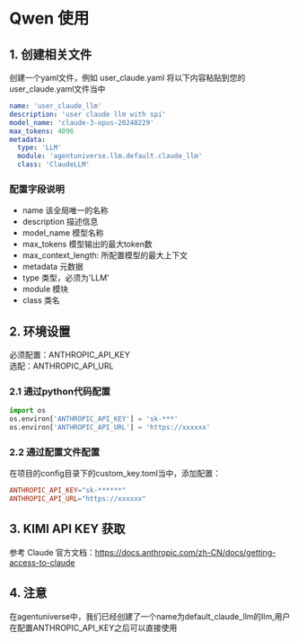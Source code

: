 # Qwen 使用
## 1. 创建相关文件
创建一个yaml文件，例如 user_claude.yaml
将以下内容粘贴到您的user_claude.yaml文件当中
```yaml
name: 'user_claude_llm'
description: 'user claude llm with spi'
model_name: 'claude-3-opus-20240229'
max_tokens: 4096
metadata:
  type: 'LLM'
  module: 'agentuniverse.llm.default.claude_llm'
  class: 'ClaudeLLM'
```
### 配置字段说明
*    name 该全局唯一的名称
*    description 描述信息
*    model_name 模型名称
*    max_tokens 模型输出的最大token数
*    max_context_length: 所配置模型的最大上下文
*    metadata 元数据
*    type 类型，必须为'LLM'
*    module 模块
*    class 类名
## 2. 环境设置
必须配置：ANTHROPIC_API_KEY  
选配：ANTHROPIC_API_URL
### 2.1 通过python代码配置
```python
import os
os.environ['ANTHROPIC_API_KEY'] = 'sk-***'
os.environ['ANTHROPIC_API_URL'] = 'https://xxxxxx'
```
### 2.2 通过配置文件配置
在项目的config目录下的custom_key.toml当中，添加配置：
```toml
ANTHROPIC_API_KEY="sk-******"
ANTHROPIC_API_URL="https://xxxxxx"
```
## 3. KIMI API KEY 获取
参考 Claude 官方文档：https://docs.anthropic.com/zh-CN/docs/getting-access-to-claude

## 4. 注意
在agentuniverse中，我们已经创建了一个name为default_claude_llm的llm,用户在配置ANTHROPIC_API_KEY之后可以直接使用